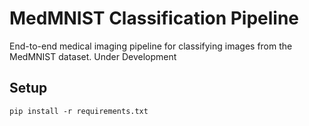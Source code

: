 # MedMNIST Classification Pipeline

End-to-end medical imaging pipeline for classifying images from the MedMNIST dataset. Under Development 

## Setup
```pip install -r requirements.txt```